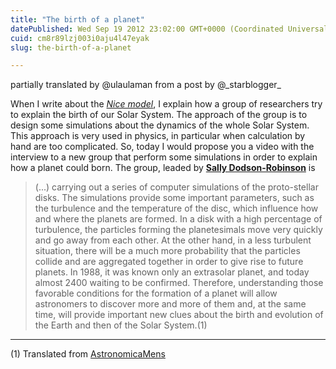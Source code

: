 ```yaml
---
title: "The birth of a planet"
datePublished: Wed Sep 19 2012 23:02:00 GMT+0000 (Coordinated Universal Time)
cuid: cm8r89lzj003i0aju4l47eyak
slug: the-birth-of-a-planet

---
```



partially translated by @ulaulaman from a post by @\_starblogger\_

When I write about the [_Nice model_](http://docmadhattan.fieldofscience.com/2011/05/nice-model-of-solar-system.html), I explain how a group of researchers try to explain the birth of our Solar System. The approach of the group is to design some simulations about the dynamics of the whole Solar System. This approach is very used in physics, in particular when calculation by hand are too complicated. So, today I would propose you a video with the interview to a new group that perform some simulations in order to explain how a planet could born. The group, leaded by [**Sally Dodson-Robinson**](http://www.as.utexas.edu/astronomy/people/dodson-robinson/) is

> (...) carrying out a series of computer simulations of the proto-stellar disks. The simulations provide some important parameters, such as the turbulence and the temperature of the disc, which influence how and where the planets are formed. In a disk with a high percentage of turbulence, the particles forming the planetesimals move very quickly and go away from each other. At the other hand, in a less turbulent situation, there will be a much more probability that the particles collide and are aggregated together in order to give rise to future planets. In 1988, it was known only an extrasolar planet, and today almost 2400 waiting to be confirmed. Therefore, understanding those favorable conditions for the formation of a planet will allow astronomers to discover more and more of them and, at the same time, will provide important new clues about the birth and evolution of the Earth and then of the Solar System.(1)

* * *

(1) Translated from [AstronomicaMens](http://astronomicamens.wordpress.com/2012/09/19/la-nascita-di-un-pianeta-al-computer/)